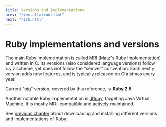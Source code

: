 ```yaml
---
title: Versions and Implementations
prev: "/installation.html"
next: "/irb.html"
---
```


# Ruby implementations and versions

The main Ruby implementation is called MRI (Matz's Ruby Implementation)
and written in C. Its versions (also considered language versions)
follow x.y.z scheme, yet does not follow the "semver" convention. Each
next `y` version adds new features, and is typically released on
Christmas every year.

Current "big" version, covered by this reference, is **Ruby 2.5**.

Another notable Ruby implementation is [JRuby](http://jruby.org/),
targeting Java Virtual Machine. It is mostly MRI-compatible and actively
maintained.

See [previous chapter](./installation.md) about downloading and
installing different versions and implementations of Ruby.

